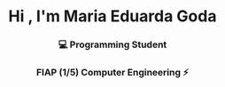 <!--
**madugoda/madugoda** is a ✨ _special_ ✨ repository because its `README.md` (this file) appears on your GitHub profile.

Here are some ideas to get you started:

- 🔭 I’m currently working on ...
- 🌱 I’m currently learning ...
- 👯 I’m looking to collaborate on ...
- 🤔 I’m looking for help with ...
- 💬 Ask me about ...
- 📫 How to reach me: ...
- 😄 Pronouns: ...
- ⚡ Fun fact: ...
-->

<h1 align="center">Hi , I'm Maria Eduarda Goda </h1>
<h3 align="center"> 💻 Programming Student</h3>
<h3 align="center">FIAP (1/5) Computer Engineering ⚡</h3>

<div align="center">
  <a href="https://github.com/madugoda%22%3E
  <img height="180em" src="https://github-readme-stats.vercel.app/api?username=madugoda&show_icons=true&theme=dark&include_all_commits=true&count_private=true%22/%3E
  <img height="180em" src="https://github-readme-stats.vercel.app/api/top-langs/?username=madugoda&layout=compact&langs_count=7&theme=dark%22/%3E
</div>
